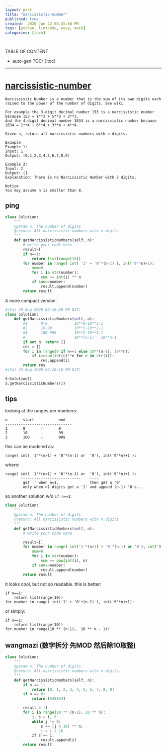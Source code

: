 ```yaml
---
layout: post
title: "narcissistic-number"
published: true
created:  2020 Jan 22 08:35:58 PM
tags: [python, lintcode, easy, math]
categories: [tech]

---
```


TABLE OF CONTENT

* auto-gen TOC:
{:toc}

- - -


# [narcissistic-number](https://www.lintcode.com/problem/narcissistic-number/description?_from=ladder&&fromId=99)

    Narcissistic Number is a number that is the sum of its own digits each
    raised to the power of the number of digits. See wiki

    For example the 3-digit decimal number 153 is a narcissistic number because 153 = 1**3 + 5**3 + 3**3.
    And the 4-digit decimal number 1634 is a narcissistic number because 1634 = 1**4 + 6**4 + 3**4 + 4**4.

    Given n, return all narcissistic numbers with n digits.

    Example
    Example 1:
    Input: 1
    Output: [0,1,2,3,4,5,6,7,8,9]

    Example 2:
    Input: 2
    Output: []
    Explanation: There is no Narcissistic Number with 2 digits.

    Notice
    You may assume n is smaller than 8.

## ping

```python
class Solution:
    """
    @param n: The number of digits
    @return: All narcissistic numbers with n digits
    """
    def getNarcissisticNumbers(self, n):
        # write your code here
        result=[]
        if n==1:
            return list(range(10))
        for number in range( int( '1' + '0'*(n-1) ), int('9'*n)+1):
            sum=0
            for i in str(number):
                sum += int(i) ** n
            if sum==number:
                result.append(number)
        return result
```

A more compact version:

```python
#(Sat 29 Aug 2020 02:16:59 PM DST) 
class Solution:
    def getNarcissisticNumbers(self, n):
        #1      0-9            10**0-10**1-1
        #2      10-99          10**1-10**2-1
        #3      100-990        10**2-10**3-1
        #                      10**(n-1) - 10**n-1
        if not n: return []
        res = []
        for i in range(0 if n==1 else 10**(n-1), 10**n):
            if i==sum(int(c)**n for c in str(i)):
                res.append(i)
        return res
#(Sat 29 Aug 2020 02:28:10 PM DST) 

S=Solution()
S.getNarcissisticNumbers(2)

```


## tips

looking at the ranges per numbers:

    n       start           end
    ------------------------------
    1       0       -       9
    2       10      -       99
    3       100     -       999

this can be modeled as:

    range( int( '1'*(n>1) + '0'*(n-1) or  '0'), int('9'*n)+1 ):

where:

    range( int( '1'*(n>1) + '0'*(n-1) or  '0'), int('9'*n)+1 ):
           ---------------------------    ----
            get '' when n=1,              then get a '0'
            only when >1 digits get a '1' and append (n-1) '0's...


so another solution w/o `if n==1`:

```python
class Solution:
    """
    @param n: The number of digits
    @return: All narcissistic numbers with n digits
    """
    def getNarcissisticNumbers(self, n):
        # write your code here

        result=[]
        for number in range( int('1'*(n>1) + '0'*(n-1) or '0'), int('9'*n)+1):
            sum=0
            for i in str(number):
                sum += pow(int(i), n)
            if sum==number:
                result.append(number)
        return result
```

it looks cool, but not so readable. this is better:

    if n==1:
        return list(range(10))
    for number in range( int('1' + '0'*(n-1) ), int('9'*n)+1):

or simply:

    if n==1:
        return list(range(10))
    for number in range(10 ** (n-1),  10 ** n - 1):


## wangmazi (数字拆分 先MOD 然后除10取整)

```python
class Solution:
    """
    @param n: The number of digits.
    @return: All narcissistic numbers with n digits.
    """
    def getNarcissisticNumbers(self, n):
        if n == 1:
            return [0, 1, 2, 3, 4, 5, 6, 7, 8, 9]
        if n == 6:
            return [548834]

        result = []
        for i in range(10 ** (n-1), 10 ** n):
            j, s = i, 0
            while j != 0:
                s += (j % 10) ** n;
                j = j / 10
            if s == i:
                result.append(i)
        return result
```
